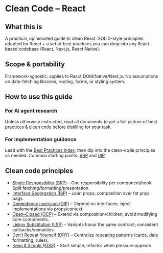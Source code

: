 # Clean Code – React

## What this is

A practical, opinionated guide to clean React: SOLID-style principles adapted
for React + a set of best practices you can drop into any React-based codebase
(React, Next.js, React Native).

## Scope & portability

Framework-agnostic: applies to React DOM/Native/Next.js. No assumptions on
data-fetching libraries, routing, forms, or styling system.

## How to use this guide

### For AI agent research

Unless otherwise instructed, read all documents to get a full picture of best
practices & clean code before distilling for your task.

### For implementation guidance

Lead with the [Best Practices index](./best-practices/index.md),
then dip into the clean-code principles as needed.
Common starting points:
[SRP](./clean-code/single-responsibility.md) and
[DIP](./clean-code/dependency-inversion.md).

## Clean code principles

* [Single Responsibility (SRP)](./clean-code/single-responsibility.md)
– One responsibility per component/hook. Split fetching/formatting/presentation.
* [Interface Segregation (ISP)](./clean-code/interface-segregation.md)
– Lean props; composition over fat prop bags.
* [Dependency Inversion (DIP)](./clean-code/dependency-inversion.md)
– Depend on interfaces; inject implementations via props/context.
* [Open–Closed (OCP)](./clean-code/open-closed.md)
– Extend via composition/children; avoid modifying core components.
* [Liskov Substitution (LSP)](./clean-code/liskov-substitution.md)
– Variants honor the same contract; consistent callbacks/semantics.
* [Don’t Repeat Yourself (DRY)](./clean-code/dry.md)
– Centralize repeating patterns (cards, date formatting, rules).
* [Keep It Simple (KISS)](./clean-code/kiss.md)
– Start simple; refactor when pressure appears.
